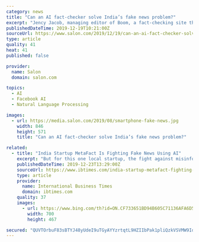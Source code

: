 ```yaml
---
category: news
title: "Can an AI fact-checker solve India’s fake news problem?"
excerpt: "Jency Jacob, managing editor of Boom, a fact-checking site that is working with Facebook in India to combat the spread of false news, noted his skepticism of AI tools as well. While he hadn’t heard of ... Shyam Sundar, co-director of the Media Effects Research Laboratory at Pennsylvania State University. The study, due to publish next year ..."
publishedDateTime: 2019-12-19T10:21:00Z
sourceUrl: https://www.salon.com/2019/12/19/can-an-ai-fact-checker-solve-indias-fake-news-problem_partner/
type: article
quality: 41
heat: 41
published: false

provider:
  name: Salon
  domain: salon.com

topics:
  - AI
  - Facebook AI
  - Natural Language Processing

images:
  - url: https://media.salon.com/2019/08/smartphone-fake-news.jpg
    width: 846
    height: 571
    title: "Can an AI fact-checker solve India’s fake news problem?"

related:
  - title: "India Startup MetaFact Is Fighting Fake News Using AI"
    excerpt: "But for this one local startup, the fight against misinformation comes with the aid of artificial intelligence. MetaFact is a company born out of the marriage between AI and journalism. What it does is it uses natural language processing (a subfield of AI that deals with the interaction between human and computer language) or NLP to learn and ..."
    publishedDateTime: 2019-12-23T13:29:00Z
    sourceUrl: https://www.ibtimes.com/india-startup-metafact-fighting-fake-news-using-ai-2890814
    type: article
    provider:
      name: International Business Times
      domain: ibtimes.com
    quality: 37
    images:
      - url: https://www.bing.com/th?id=ON.CF733651BD94B605C71136AFA6D55888
        width: 700
        height: 467

secured: "QUVTOrbuF83sBTYJ48yUdeI9uTGyAYYzrtqtL9HZIIbPak1pliQzkVSVMW9Id4XwWXcKclfj7/81DNmHsY9xr2Ufm6YVu+URTFXSXEPUZ6WqsMoDypZUJfj0lT4A5mXUVNRlEGO8e4q3zwopVhnl22ImFMfXfWpCZphsxf0xT4KsrAu/Tqg7vPakd7YcBLyYKYO5QJtt4+C0206XouDGIsX7uxkpigoBwqhYWG4Vq6PwrW0fR1wUMa6t9ol/vuIDlo9rIXvoSPxxj0UW8vlidg==;96w5BS8p5us7jZK87PPYqQ=="
---
```



